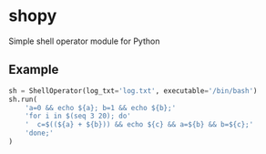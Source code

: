 shopy
=====

Simple shell operator module for Python

Example
-------

```py
sh = ShellOperator(log_txt='log.txt', executable='/bin/bash')
sh.run(
    'a=0 && echo ${a}; b=1 && echo ${b};'
    'for i in $(seq 3 20); do'
    '  c=$((${a} + ${b})) && echo ${c} && a=${b} && b=${c};'
    'done;'
)
```
